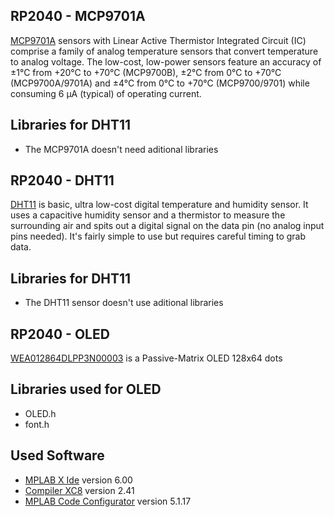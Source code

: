 ## RP2040 - MCP9701A
[MCP9701A](https://store.comet.bg/Catalogue/Product/5003942/) sensors with Linear Active Thermistor Integrated Circuit
(IC) comprise a family of analog temperature sensors that convert temperature to analog voltage.
The low-cost, low-power sensors feature an accuracy of ±1°C from +20°C to +70°C (MCP9700B), ±2°C from
0°C to +70°C (MCP9700A/9701A) and ±4°C from 0°C to +70°C (MCP9700/9701) while consuming 6 µA (typical) of operating current.

## Libraries for DHT11
- The MCP9701A doesn't need aditional libraries
 
## RP2040 - DHT11
[DHT11](https://store.comet.bg/Catalogue/Product/50012/) is basic, ultra low-cost digital temperature and humidity sensor. 
It uses a capacitive humidity sensor and a thermistor to measure the surrounding air and spits out a digital signal on the data pin 
(no analog input pins needed). It's fairly simple to use but requires careful timing to grab data.

## Libraries for DHT11
- The DHT11 sensor doesn't use aditional libraries

## RP2040 - OLED
[WEA012864DLPP3N00003](https://store.comet.bg/download-file.php?id=21553) is a Passive-Matrix OLED 128x64 dots

## Libraries used for OLED
- OLED.h
- font.h  

## Used Software
- [MPLAB X Ide](https://www.microchip.com/en-us/tools-resources/develop/mplab-x-ide) version 6.00
- [Compiler XC8](https://www.microchip.com/en-us/tools-resources/develop/mplab-xc-compilers/downloads-documentation) version 2.41
- [MPLAB Code Configurator](https://www.microchip.com/en-us/tools-resources/configure/mplab-code-configurator) version 5.1.17